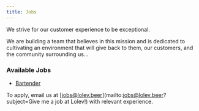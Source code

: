 ```yaml
---
title: Jobs
---
```

We strive for our customer experience to be exceptional.

We are building a team that believes in this mission and is dedicated to cultivating an environment that will give back to them, our customers, and the community surrounding us...


### Available Jobs

 - [Bartender](/jobs/bartender)   

To apply, email us at [jobs@lolev.beer](mailto:jobs@lolev.beer?subject=Give me a job at Lolev!) with relevant experience.
